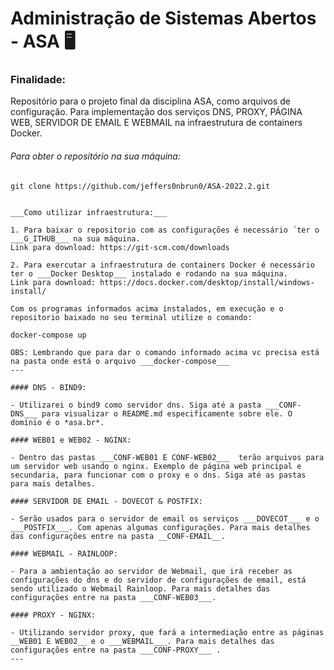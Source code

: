 # Administração de Sistemas Abertos - ASA  :desktop_computer:

### Finalidade:

Repositório para o projeto final da disciplina ASA, como arquivos de configuração. Para implementação dos serviços DNS, PROXY, PÁGINA WEB, SERVIDOR DE EMAIL E WEBMAIL na infraestrutura de containers Docker.

###### Para obter o repositório na sua máquina:

```shell
git clone https://github.com/jeffers0nbrun0/ASA-2022.2.git


___Como utilizar infraestrutura:___

1. Para baixar o repositorio com as configurações é necessário ´ter o ___G_ITHUB___ na sua máquina.
Link para download: https://git-scm.com/downloads

2. Para exercutar a infraestrutura de containers Docker é necessário ter o ___Docker Desktop___ instalado e rodando na sua máquina.
Link para download: https://docs.docker.com/desktop/install/windows-install/

Com os programas informados acima instalados, em execução e o repositorio baixado no seu terminal utilize o comando:

docker-compose up

OBS: Lembrando que para dar o comando informado acima vc precisa está na pasta onde está o arquivo ___docker-compose___ 
---

#### DNS - BIND9:

- Utilizarei o bind9 como servidor dns. Siga até a pasta ___CONF-DNS___ para visualizar o README.md especificamente sobre ele. O domínio é o *asa.br*.

#### WEB01 e WEB02 - NGINX:

- Dentro das pastas ___CONF-WEB01 E CONF-WEB02___  terão arquivos para um servidor web usando o nginx. Exemplo de página web principal e secundaria, para funcionar com o proxy e o dns. Siga até as pastas para mais detalhes.

#### SERVIDOR DE EMAIL - DOVECOT & POSTFIX:

- Serão usados para o servidor de email os serviços ___DOVECOT___ e o ___POSTFIX___. Com apenas algumas configurações. Para mais detalhes das configurações entre na pasta __CONF-EMAIL__.

#### WEBMAIL - RAINLOOP:

- Para a ambientação ao servidor de Webmail, que irá receber as configurações do dns e do servidor de configurações de email, está sendo utilizado o Webmail Rainloop. Para mais detalhes das configurações entre na pasta ___CONF-WEB03___.

#### PROXY - NGINX:

- Utilizando servidor proxy, que fará a intermediação entre as páginas __WEB01 E WEB02__ e o ___WEBMAIL___. Para mais detalhes das configurações entre na pasta ___CONF-PROXY___ .
---

